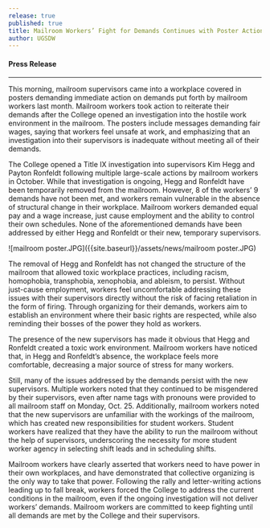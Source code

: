 ```yaml
---
release: true
published: true
title: Mailroom Workers’ Fight for Demands Continues with Poster Action
author: UGSDW
---
```

#### Press Release

***

This morning, mailroom supervisors came into a workplace covered in posters demanding immediate action on demands put forth by mailroom workers last month. Mailroom workers took action to reiterate their demands after the College opened an investigation into the hostile work environment in the mailroom. The posters include messages demanding fair wages, saying that workers feel unsafe at work, and emphasizing that an investigation into their supervisors is inadequate without meeting all of their demands. 

The College opened a Title IX investigation into supervisors Kim Hegg and Payton Ronfeldt following multiple large-scale actions by mailroom workers in October. While that investigation is ongoing, Hegg and Ronfeldt have been temporarily removed from the mailroom. However, 8 of the workers’ 9 demands have not been met, and workers remain vulnerable in the absence of structural change in their workplace. Mailroom workers demanded equal pay and a wage increase, just cause employment and the ability to control their own schedules. None of the aforementioned demands have been addressed by either Hegg and Ronfeldt or their new, temporary supervisors. 

![mailroom poster.JPG]({{site.baseurl}}/assets/news/mailroom poster.JPG)

The removal of Hegg and Ronfeldt has not changed the structure of the mailroom that allowed toxic workplace practices, including racism, homophobia, transphobia, xenophobia, and ableism, to persist. Without just-cause employment, workers feel uncomfortable addressing these issues with their supervisors directly without the risk of facing retaliation in the form of firing. Through organizing for their demands, workers aim to establish an environment where their basic rights are respected, while also reminding their bosses of the power they hold as workers. 

The presence of the new supervisors has made it obvious that Hegg and Ronfeldt created a toxic work environment. Mailroom workers have noticed that, in Hegg and Ronfeldt’s absence, the workplace feels more comfortable, decreasing a major source of stress for many workers. 

Still, many of the issues addressed by the demands persist with the new supervisors. Multiple workers noted that they continued to be misgendered by their supervisors, even after name tags with pronouns were provided to all mailroom staff on Monday, Oct. 25.  Additionally, mailroom workers noted that the new supervisors are unfamiliar with the workings of the mailroom, which has created new responsibilities for student workers. Student workers have realized that they have the ability to run the mailroom without the help of supervisors, underscoring the necessity for more student worker agency in selecting shift leads and in scheduling shifts. 

Mailroom workers have clearly asserted that workers need to have power in their own workplaces, and have demonstrated that collective organizing is the only way to take that power. Following the rally and letter-writing actions leading up to fall break, workers forced the College to address the current conditions in the mailroom, even if the ongoing investigation will not deliver workers’ demands. Mailroom workers are committed to keep fighting until all demands are met by the College and their supervisors.
